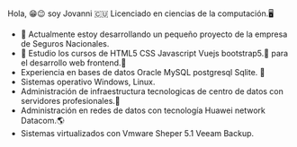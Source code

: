 Hola,  😁😉
soy Jovanni 🇨🇺 Licenciado en ciencias de la computación.🖥️

- 🔭 Actualmente estoy desarrollando un pequeño proyecto de la empresa de Seguros Nacionales.
- 🌱 Estudio los cursos de HTML5 CSS Javascript Vuejs bootstrap5.💯 para el desarrollo web frontend.💪
- Experiencia en bases de datos Oracle MySQL postgresql Sqlite. 💪
- Sistemas operativo Windows, Linux.
- Administración de infraestructura tecnologicas de centro de datos con servidores profesionales.💯
- Administración en redes de datos con tecnología Huawei network Datacom.🌎
- Sistemas virtualizados con Vmware Sheper 5.1 Veeam Backup.
